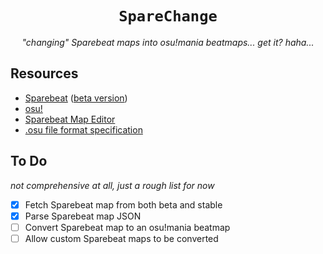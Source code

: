 <div align="center">

# `SpareChange`

_"changing" Sparebeat maps into osu!mania beatmaps... get it? haha..._

</div>

## Resources

- [Sparebeat](https://sparebeat.com) ([beta version](https://beta.sparebeat.com))
- [osu!](https://osu.ppy.sh)
- [Sparebeat Map Editor](https://github.com/bo-yakitarako/sparebeat-map-editor)
- [.osu file format specification](<https://osu.ppy.sh/wiki/en/Client/File_formats/osu_(file_format)>)

## To Do

_not comprehensive at all, just a rough list for now_

- [x] Fetch Sparebeat map from both beta and stable
- [x] Parse Sparebeat map JSON
- [ ] Convert Sparebeat map to an osu!mania beatmap
- [ ] Allow custom Sparebeat maps to be converted
